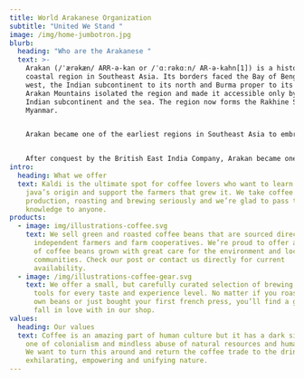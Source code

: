 ```yaml
---
title: World Arakanese Organization
subtitle: "United We Stand "
image: /img/home-jumbotron.jpg
blurb:
  heading: "Who are the Arakanese "
  text: >-
    Arakan (/ˈærəkæn/ ARR-ə-kan or /ˈɑːrəkɑːn/ AR-ə-kahn[1]) is a historic
    coastal region in Southeast Asia. Its borders faced the Bay of Bengal to its
    west, the Indian subcontinent to its north and Burma proper to its east. The
    Arakan Mountains isolated the region and made it accessible only by the
    Indian subcontinent and the sea. The region now forms the Rakhine State in
    Myanmar.


    Arakan became one of the earliest regions in Southeast Asia to embrace Dharmic religions, particularly Buddhism and Hinduism. Islam arrived with Arab merchants in the 8th century. The Kingdom of Mrauk U emerged as an independent Arakanese kingdom for 300 years. During the Age of Discovery and Bengal Subah's major economic development, Arakan caught the interest of the Dutch East India Company and the Portuguese Empire. In the middle of the 17th century, it was dominated by the Islamic Mughal Emperor Aurangzeb. Arakan steadily declined from the 18th century onwards after its loss to the Mughal Empire.


    After conquest by the British East India Company, Arakan became one of the divisions of British India and received settlers from the neighboring Chittagong Division of the Bengal Presidency. In 1937, it became a division of British Burma. Arakan Division was once a leading rice exporter. During the Second World War, the region was occupied by Imperial Japan. The Allied Forces liberated Arakan during the Burma Campaign. It continued to be an administrative division after Burmese independence; and later became a province. In the early 1960s, the northern part of Arakan was governed from Rangoon as the Mayu Frontier District.
intro:
  heading: What we offer
  text: Kaldi is the ultimate spot for coffee lovers who want to learn about their
    java’s origin and support the farmers that grew it. We take coffee
    production, roasting and brewing seriously and we’re glad to pass that
    knowledge to anyone.
products:
  - image: img/illustrations-coffee.svg
    text: We sell green and roasted coffee beans that are sourced directly from
      independent farmers and farm cooperatives. We’re proud to offer a variety
      of coffee beans grown with great care for the environment and local
      communities. Check our post or contact us directly for current
      availability.
  - image: /img/illustrations-coffee-gear.svg
    text: We offer a small, but carefully curated selection of brewing gear and
      tools for every taste and experience level. No matter if you roast your
      own beans or just bought your first french press, you’ll find a gadget to
      fall in love with in our shop.
values:
  heading: Our values
  text: Coffee is an amazing part of human culture but it has a dark side too –
    one of colonialism and mindless abuse of natural resources and human lives.
    We want to turn this around and return the coffee trade to the drink’s
    exhilarating, empowering and unifying nature.
---
```

